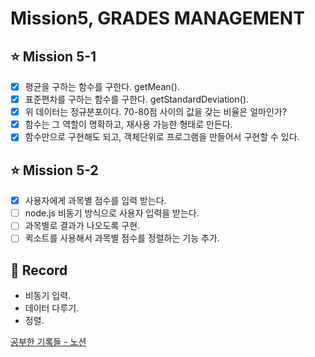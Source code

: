 # Mission5, GRADES MANAGEMENT

## ⭐️ Mission 5-1
- [x] 평균을 구하는 함수를 구한다. getMean(). 
- [x] 표준편차를 구하는 함수를 구한다. getStandardDeviation(). 
- [x] 위 데이터는 정규분포이다. 70-80점 사이의 값을 갖는 비율은 얼마인가?  
- [x] 함수는 그 역할이 명확하고, 재사용 가능한 형태로 만든다.  
- [x] 함수만으로 구현해도 되고, 객체단위로 프로그램을 만들어서 구현할 수 있다. 

## ⭐️ Mission 5-2
- [x] 사용자에게 과목별 점수를 입력 받는다.  
- [ ] node.js 비동기 방식으로 사용자 입력을 받는다.  
- [ ] 과목별로 결과가 나오도록 구현. 
- [ ] 퀵소트를 사용해서 과목별 점수를 정렬하는 기능 추가. 

## 📝 Record

- 비동기 입력. 
- 데이터 다루기. 
- 정렬. 

[공부한 기록들 - 노션](https://otterpjoe.notion.site/MISSION5-GRADES-da441d82f22046649a63e8c9ce0aff88)
